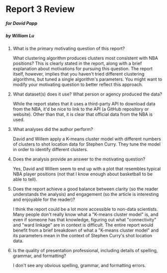 # Report 3 Review
##### for David Papp
##### by William Lu

1. What is the primary motivating question of this report?
  
   What clustering algorithm produces clusters most consistent with NBA positions? This is clearly stated in the report, along with a brief explanation about motivations for pursuing this question. The report itself, however, implies that you haven't tried different clustering algorithms, but tuned a single algorithm's parameters. You might want to modify your motivating question to better reflect this approach.

2. What dataset(s) does it use?  What person or agency produced the data?

   While the report states that it uses a third-party API to download data from the NBA, it'd be nice to link to the API (a GitHub repository or website). Other than that, it is clear that official data from the NBA is used.

3. What analyses did the author perform?

   David and Willem apply a K-means cluster model with different numbers of clusters to shot location data for Stephen Curry. They tune the model in order to identify different clusters.

4. Does the analysis provide an answer to the motivating question?

   Yes, David and Willem seem to end up with a plot that resembles typical NBA player positions (not that I know enough about basketball to be able to tell).

5. Does the report achieve a good balance between clarity (so the reader understands the analysis) and engagement (so the article is interesting and enjoyable for the reader)?

   I think the report could be a lot more accessible to non-data scientists. Many people don't really know what a "K-means cluster model" is, and even if someone has that knowledge, figuring out what "connectivity" and "ward linkage" are in context is difficult. The entire report would benefit from a brief breakdown of what a "K-means cluster model" and its parameters mean in the context of Stephen Curry's shot location data.   

6. Is the quality of presentation professional, including details of spelling, grammar, and formatting?

   I don't see any obvious spelling, grammar, and formatting errors.
